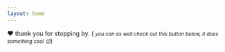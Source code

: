 ```yaml
---
layout: home
---
```


❤️ thank you for stopping by. ( <small><em>you can as well check out this button below, it does something cool 😉</em></small>)

<script type="text/javascript" src="https://cdnjs.buymeacoffee.com/1.0.0/button.prod.min.js" data-name="bmc-button" data-slug="alfaxit" data-color="#FFDD00" data-emoji=""  data-font="Cookie" data-text="Buy me a coffee" data-outline-color="#000000" data-font-color="#000000" data-coffee-color="#ffffff" ></script>
  
